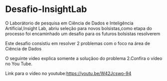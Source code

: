 # Desafio-InsightLab
O Laborátorio de pesquisa em Ciência de Dados e Inteligência Artificial,Insight Lab, abriu seleção para novos bolsistas,como etapa do processo foi encaminhado um desafio para os futuros bolsistas resolverem

Este desafio consistiu em resolver 2 problemas com o foco na área de Ciência de Dados

O seguinte video explica somente a soluçãoo do problema 2.Confira o vídeo no You Tube.

Link para o vídeo no youtube:https://youtu.be/W42Jcswo-94
